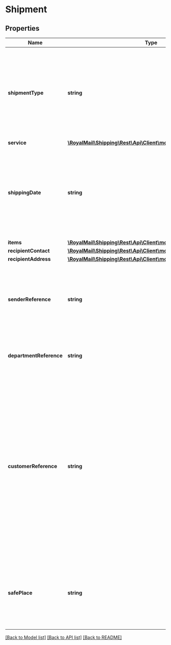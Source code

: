 # Shipment

## Properties
Name | Type | Description | Notes
------------ | ------------- | ------------- | -------------
**shipmentType** | **string** | Specifies whether the shipment being created is a standard delivery service or a returns service. Accepted values are ‘Delivery’ and ‘Return’. Please note that this field is not case sensitive. | [optional] 
**service** | [**\RoyalMail\Shipping\Rest\Api\Client\models\Service**](Service.md) |  | [optional] 
**shippingDate** | **string** | This is the date that the item will be physically sent (in the format YYYY-MM-DD). This may be up to 28 days in the future. Please note that for returns a Shipping date must be provided. | [optional] 
**items** | [**\RoyalMail\Shipping\Rest\Api\Client\models\ShipmentRequestItem**](ShipmentRequestItem.md) |  | [optional] 
**recipientContact** | [**\RoyalMail\Shipping\Rest\Api\Client\models\Contact**](Contact.md) |  | [optional] 
**recipientAddress** | [**\RoyalMail\Shipping\Rest\Api\Client\models\Address**](Address.md) |  | [optional] 
**senderReference** | **string** | This field allows the user to supply their own reference number. Where supported (e.g. Tracked Returns) this number will appear on the label. | [optional] 
**departmentReference** | **string** | This is the department reference code that customers can define in OBA. | [optional] 
**customerReference** | **string** | This field allows customers to supply a reference that applies to multiple shipments and is included to mirror the functionality offered by the Customer Reference field in OBA, whereby a reference can be associated to a group of items. For references that apply to a single shipment, the senderReference field should be used. **Warning** Misuse of this field may result in incorrect billing. | [optional] 
**safePlace** | **string** | For Tracked non-signature service offerings only; this field allows a string that gives details of the recipient’s designated safeplace (e.g. “inside the porch”). | [optional] 

[[Back to Model list]](../README.md#documentation-for-models) [[Back to API list]](../README.md#documentation-for-api-endpoints) [[Back to README]](../README.md)



